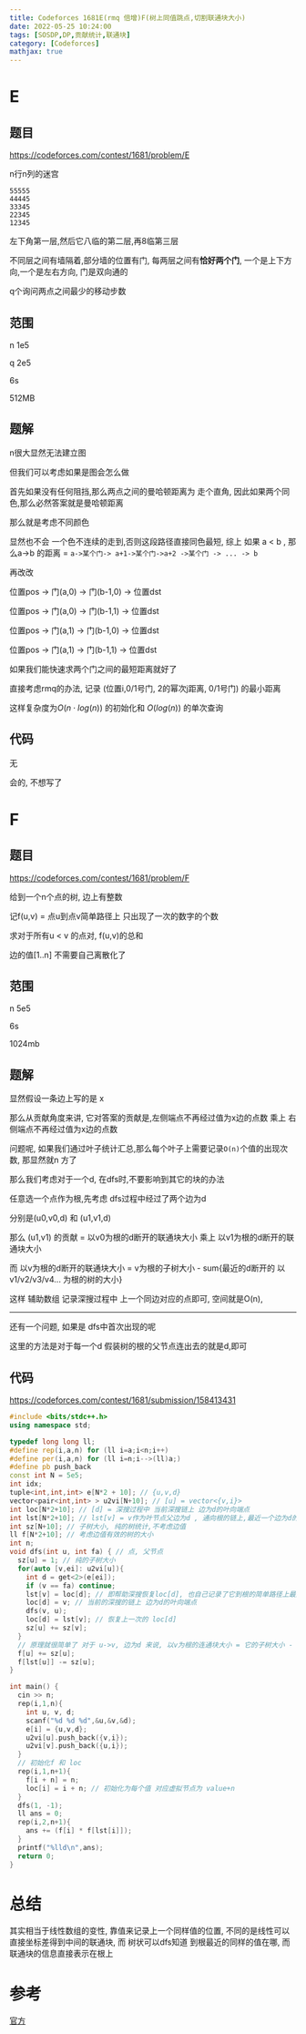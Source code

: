 ```yaml
---
title: Codeforces 1681E(rmq 倍增)F(树上同值跳点,切割联通块大小)
date: 2022-05-25 10:24:00
tags: [SOSDP,DP,贡献统计,联通块]
category: [Codeforces]
mathjax: true
---
```


# E

## 题目

https://codeforces.com/contest/1681/problem/E

n行n列的迷宫

```
55555
44445
33345
22345
12345
```

左下角第一层,然后它八临的第二层,再8临第三层

不同层之间有墙隔着,部分墙的位置有门, 每两层之间有**恰好两个门**, 一个是上下方向,一个是左右方向, 门是双向通的

q个询问两点之间最少的移动步数


## 范围

n 1e5

q 2e5

6s

512MB

## 题解

n很大显然无法建立图

但我们可以考虑如果是图会怎么做

首先如果没有任何阻挡,那么两点之间的曼哈顿距离为 走个直角, 因此如果两个同色,那么必然答案就是曼哈顿距离

那么就是考虑不同颜色

显然也不会 一个色不连续的走到,否则这段路径直接同色最短, 综上 如果 a < b , 那么a->b 的距离 = `a->某个门-> a+1->某个门->a+2 ->某个门 -> ... -> b`

再改改

位置pos -> 门(a,0) -> 门(b-1,0) -> 位置dst

位置pos -> 门(a,0) -> 门(b-1,1) -> 位置dst

位置pos -> 门(a,1) -> 门(b-1,0) -> 位置dst

位置pos -> 门(a,1) -> 门(b-1,1) -> 位置dst

如果我们能快速求两个门之间的最短距离就好了

直接考虑rmq的办法, 记录 (位置i,0/1号门, 2的幂次j距离, 0/1号门) 的最小距离

这样复杂度为$O(n \cdot log(n) )$ 的初始化和 $O( log(n))$ 的单次查询

## 代码

无

会的, 不想写了

# F

## 题目

https://codeforces.com/contest/1681/problem/F

给到一个n个点的树, 边上有整数

记f(u,v) = 点u到点v简单路径上 只出现了一次的数字的个数

求对于所有u < v 的点对, f(u,v)的总和

边的值[1..n] 不需要自己离散化了

## 范围

n 5e5

6s

1024mb

## 题解

显然假设一条边上写的是 x

那么从贡献角度来讲, 它对答案的贡献是,左侧端点不再经过值为x边的点数 乘上 右侧端点不再经过值为x边的点数

问题呢, 如果我们通过叶子统计汇总,那么每个叶子上需要记录`O(n)`个值的出现次数, 那显然就n 方了

那么我们考虑对于一个d, 在dfs时,不要影响到其它的块的办法

任意选一个点作为根,先考虑 dfs过程中经过了两个边为d

分别是(u0,v0,d) 和  (u1,v1,d)

那么 (u1,v1) 的贡献 = 以v0为根的d断开的联通块大小 乘上 以v1为根的d断开的联通块大小

而 以v为根的d断开的联通块大小 = v为根的子树大小 - sum{最近的d断开的 以v1/v2/v3/v4... 为根的树的大小}

这样 辅助数组 记录深搜过程中 上一个同边对应的点即可, 空间就是O(n),

---

还有一个问题, 如果是 dfs中首次出现的呢

这里的方法是对于每一个d 假装树的根的父节点连出去的就是d,即可

## 代码

https://codeforces.com/contest/1681/submission/158413431

```cpp
#include <bits/stdc++.h>
using namespace std;

typedef long long ll;
#define rep(i,a,n) for (ll i=a;i<n;i++)
#define per(i,a,n) for (ll i=n;i-->(ll)a;)
#define pb push_back
const int N = 5e5;
int idx;
tuple<int,int,int> e[N*2 + 10]; // {u,v,d}
vector<pair<int,int> > u2vi[N+10]; // [u] = vector<{v,i}>
int loc[N*2+10]; // [d] = 深搜过程中 当前深搜链上 边为d的叶向端点
int lst[N*2+10]; // lst[v] = v作为叶节点父边为d , 通向根的链上,最近一个边为d的叶向节点 //上一个v'
int sz[N+10]; // 子树大小, 纯的树统计,不考虑边值
ll f[N*2+10]; // 考虑边值有效的树的大小
int n;
void dfs(int u, int fa) { // 点, 父节点
  sz[u] = 1; // 纯的子树大小
  for(auto [v,ei]: u2vi[u]){
    int d = get<2>(e[ei]);
    if (v == fa) continue;
    lst[v] = loc[d]; // 即帮助深搜恢复loc[d], 也自己记录了它到根的简单路径上最近的 边为d的叶向节点
    loc[d] = v; // 当前的深搜的链上 边为d的叶向端点
    dfs(v, u);
    loc[d] = lst[v]; // 恢复上一次的 loc[d]
    sz[u] += sz[v];
  }
  // 原理就很简单了 对于 u->v, 边为d 来说, 以v为根的连通块大小 = 它的子树大小 - sum{它子树中紧邻的边d的根为v' 的子树大小}
  f[u] += sz[u];
  f[lst[u]] -= sz[u];
}

int main() {
  cin >> n;
  rep(i,1,n){
    int u, v, d;
    scanf("%d %d %d",&u,&v,&d);
    e[i] = {u,v,d};
    u2vi[u].push_back({v,i});
    u2vi[v].push_back({u,i});
  }
  // 初始化f 和 loc
  rep(i,1,n+1){
    f[i + n] = n;
    loc[i] = i + n; // 初始化为每个值 对应虚拟节点为 value+n
  }
  dfs(1, -1);
  ll ans = 0;
  rep(i,2,n+1){
    ans += (f[i] * f[lst[i]]);
  }
  printf("%lld\n",ans);
  return 0;
}
```

# 总结

其实相当于线性数组的变性, 靠值来记录上一个同样值的位置, 不同的是线性可以直接坐标差得到中间的联通块, 而 树状可以dfs知道 到根最近的同样的值在哪, 而联通块的信息直接表示在根上

# 参考

[官方](https://codeforces.com/blog/entry/103163)
